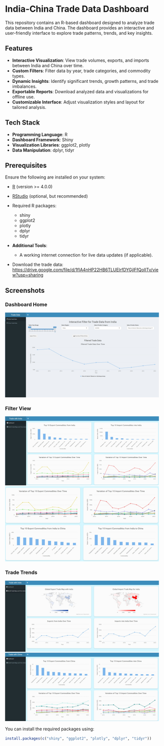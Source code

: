 # India-China Trade Data Dashboard

This repository contains an R-based dashboard designed to analyze trade data between India and China. The dashboard provides an interactive and user-friendly interface to explore trade patterns, trends, and key insights.

## Features

- **Interactive Visualization**: View trade volumes, exports, and imports between India and China over time.
- **Custom Filters**: Filter data by year, trade categories, and commodity types.
- **Dynamic Insights**: Identify significant trends, growth patterns, and trade imbalances.
- **Exportable Reports**: Download analyzed data and visualizations for offline use.
- **Customizable Interface**: Adjust visualization styles and layout for tailored analysis.

## Tech Stack

- **Programming Language**: R
- **Dashboard Framework**: Shiny
- **Visualization Libraries**: ggplot2, plotly
- **Data Manipulation**: dplyr, tidyr

## Prerequisites

Ensure the following are installed on your system:

- [R](https://cran.r-project.org/) (version >= 4.0.0)
- [RStudio](https://www.rstudio.com/) (optional, but recommended)
- Required R packages:
  - shiny
  - ggplot2
  - plotly
  - dplyr
  - tidyr
- **Additional Tools**:
  - A working internet connection for live data updates (if applicable).
 
-  Download the trade data: https://drive.google.com/file/d/1fIA4nHP22HB6TLUElrfDYGjlFfQoIITv/view?usp=sharing

 ## Screenshots

### Dashboard Home
![Dashboard Home](1.jpg)

### Filter View
![Filter View](2.jpg)
![Filter View](3.jpg)

### Trade Trends
![Trade Trends](4.jpg)
![Trade Trends](5.jpg)


You can install the required packages using:

```R
install.packages(c("shiny", "ggplot2", "plotly", "dplyr", "tidyr"))

